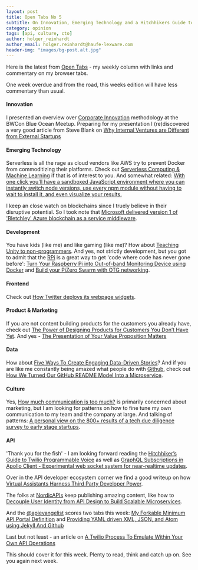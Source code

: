 ```yaml
---
layout: post
title: Open Tabs No 5
subtitle: On Innovation, Emerging Technology and a Hitchhikers Guide to APIs.
category: opinion
tags: [api, culture, cto]
author: holger_reinhardt
author_email: holger.reinhardt@haufe-lexware.com 
header-img: "images/bg-post.alt.jpg"
---
```


Here is the latest from [Open Tabs](http://dev.haufe.com/meta/category/opinion/) - my weekly column with links and commentary on my browser tabs.

One week overdue and from the road, this weeks edition will have less commentary than usual. 

#### Innovation
I presented an overview over [Corporate Innovation](http://www.slideshare.net/HolgerReinhardt/blue-ocean-corporate-innovation) methodology at the BWCon Blue Ocean Meetup. Preparing for my presentation I (re)discovered a very good article from Steve Blank on [Why Internal Ventures are Different from External Startups](https://steveblank.com/2014/03/26/why-internal-ventures-are-different-from-external-startups/)

#### Emerging Technology
Serverless is all the rage as cloud vendors like AWS try to prevent Docker from commoditizing their platforms. Check out [Serverless Computing & Machine Learning](https://blog.alexcasalboni.com/serverless-computing-machine-learning-baf52b89e1b0#.68s3z3gpb) if that is of interest to you. And somewhat related: [With one click you'll have a sandboxed JavaScript environment where you can instantly switch node versions, use every npm module without having to wait to install it, and even visualize your results.](https://runkit.com/home)

I keep an close watch on blockchains since I truely believe in their disruptive potential. So I took note that [Microsoft delivered version 1 of 'Bletchley' Azure blockchain as a service middleware](http://www.zdnet.com/article/microsoft-delivers-version-1-of-bletchley-azure-blockchain-as-a-service-middleware/). 

#### Development
You have kids (like me) and like gaming (like me)? How about [Teaching Unity to non-programmers](https://blogs.unity3d.com/2016/09/20/teaching-unity-to-non-programmers-playground-project/). And yes, not strictly development, but you got to admit that the [RPi](https://www.raspberrypi.org) is a great way to get 'code where code has never gone before': [Turn Your Raspberry Pi into Out-of-band Monitoring Device using Docker](http://collabnix.com/archives/1885) and [Build your PiZero Swarm with OTG networking](http://blog.alexellis.io/pizero-otg-swarm/?).

#### Frontend
Check out [How Twitter deploys its webpage widgets](https://blog.twitter.com/2016/how-twitter-deploys-its-widgets-javascript).

#### Product & Marketing
If you are not content building products for the customers you already have, check out [The Power of Designing Products for Customers You Don’t Have Yet](https://hbr.org/2016/08/the-power-of-designing-products-for-customers-you-dont-have-yet). And yes - [The Presentation of Your Value Proposition Matters ](http://conversionxl.com/research-study/value-proposition-study/)

#### Data
How about [Five Ways To Create Engaging Data-Driven Stories](http://buzzsumo.com/blog/how-to-write-data-driven-stories-5-core-narratives/)? And if you are like me constantly being amazed what people do with [Github](http://github.com), check out [How We Turned Our GitHub README Model Into a Microservice](http://blog.algorithmia.com/how-we-hosted-our-model-as-a-microservice/).

#### Culture
Yes, [How much communication is too much?](https://blog.intercom.com/qa-how-much-communication-is-too-much/)  is primarily concerned about marketing, but I am looking for patterns on how to fine tune my own communication to my team and the company at large. And talking of patterns: [A personal view on the 800+ results of a tech due diligence survey to early stage startups](https://medium.com/point-nine-news/12-observations-from-a-tech-due-diligence-survey-8fe32f650b50#.x7cq2fuof).

#### API
'Thank you for the fish' - I am looking forward reading the [Hitchhiker’s Guide to Twilio Programmable Voice](https://www.twilio.com/blog/2016/09/hitchhikers-guide-to-twilio-programmable-voice.html) as well as [GraphQL Subscriptions in Apollo Client - Experimental web socket system for near-realtime updates](https://medium.com/apollo-stack/graphql-subscriptions-in-apollo-client-9a2457f015fb#.tsqinhn4i).

Over in the API developer ecosystem corner we find a good writeup on how [Virtual Assistants Harness Third Party Developer Power](http://nordicapis.com/virtual-assistants-harness-third-party-developer-power/).

The folks at [NordicAPIs](http://nordicapis.com) keep publishing amazing content, like how to [Decouple User Identity from API Design to Build Scalable Microservices](http://nordicapis.com/decouple-user-identity-from-api-design-to-build-scalable-microservices/).

And the [@apievangelist](https://twitter.com/apievangelist) scores two tabs this week: [My Forkable Minimum API Portal Definition](http://apievangelist.com/2016/09/19/my-forkable-minimum-api-portal-definition/) and [Providing YAML driven XML, JSON, and Atom using Jekyll And Github](http://apievangelist.com/2016/09/19/providing-yaml-driven-xml-json-and-atom-using-jekyll-and-github/)

Last but not least - an article on [A Twilio Process To Emulate Within Your Own API Operations](http://apievangelist.com/2016/09/19/a-twilio-process-to-emulate-within-your-own-api-operations/)

This should cover it for this week. Plenty to read, think and catch up on. See you again next week.

